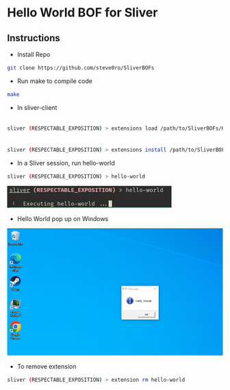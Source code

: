 # Hello World BOF for Sliver

## Instructions


- Install Repo
```bash
git clone https://github.com/steve0ro/SliverBOFs

```

- Run make to compile code
```bash
make
```

-  In sliver-client

```bash

sliver (RESPECTABLE_EXPOSITION) > extensions load /path/to/SliverBOFs/HelloWorld/


sliver (RESPECTABLE_EXPOSITION) > extensions install /path/to/SliverBOFs/HelloWorld/
```

- In a Sliver session, run hello-world

```bash
sliver (RESPECTABLE_EXPOSITION) > hello-world 
```

![hello-world](./images/image.png)

- Hello World pop up on Windows

![pop-up](./images/image-1.png)

- To remove extension
```bash
sliver (RESPECTABLE_EXPOSITION) > extension rm hello-world 
```
